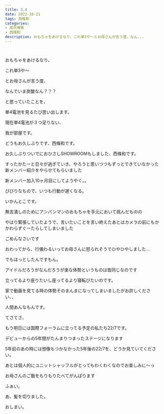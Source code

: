 ```yaml
---
title: 3.4
date: 2022-10-21
tags: 西條和
categories: 
- 成员博客
- 西條和
description: おもちゃをあけるなり、これ単3や〜とお母さんが言う度、なん...
---
```


        ﻿
















おもちゃをあけるなり、

















これ単3や〜
















とお母さんが言う度、
















なんでいま炭酸なん？？？

























と思っていたことを、




単4電池を見るたび思い出します。
























現在単4電池が３つ足りない、







我が部屋です。



























どうもお久しぶりです、西條和です。



















お久しぶりついでにおひさしSHOWROOMもしました、西條和です。

























すったかたーと日々が過ぎていき、やろうと思いつつもずっとできていなかった新メンバー紹介をやらせてもらいました



















新メンバー加入10ヶ月目にしてようやく。。
















びびりなもので、いつも行動が遅くなる。














いかんとこです。





















無言潰しのためにアンパンマンのおもちゃを手元において挑んだものの


やはり緊張していたようで、言いたいことを言い終えたあとはカメラの前にもかかわらずぐーたらしてしまいました













ごめんなさいです


















おわってから、行儀わるいってお母さんに怒られそうでひやひやしました…



























でもほっとしたんですもん。


















アイドルだろうがなんだろうが楽な体勢というものは皆同じなのです



















立ってるより座りたいし座ってるより寝転びたいのです。















家で動画を見てる時の体勢そのまんまになってしまいましたがお許しください、、























人間あんなもんです。




































てさてさ、















もう明日には国際フォーラムに立ってる予定の私たち22/7です。




















デビューからの5年間がたんまりつまったステージになります


















5年前のあの時には想像もつかなかった5年後の22/7を、どうか見ていてください。

















あとは個人的にユニットシャッフルがとってもわくわくなのでお楽しみに〜っ






































お母さんのご飯をもりもりたべてがんばります















ふぁい。




















あ、髪を切りました。






















おしまい。



